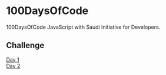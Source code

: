 # 100DaysOfCode
100DaysOfCode JavaScript with Saudi Initiative for Developers.

## Challenge
[Day 1](https://codepen.io/ReemaSaleh/pen/gOYwqjb?editors=0010)<br>
[Day 2](https://codepen.io/ReemaSaleh/pen/VwZmyQz?editors=0010#0)
